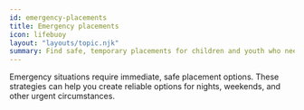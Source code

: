 ```yaml
---
id: emergency-placements
title: Emergency placements
icon: lifebuoy
layout: "layouts/topic.njk"
summary: Find safe, temporary placements for children and youth who need a place to go immediately, especially on nights and weekends.
---
```


Emergency situations require immediate, safe placement options. These strategies can help you create reliable options for nights, weekends, and other urgent circumstances.